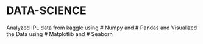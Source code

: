 # DATA-SCIENCE
Analyzed IPL data from kaggle using # Numpy and # Pandas and Visualized the Data using # Matplotlib and # Seaborn
